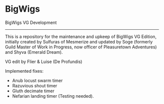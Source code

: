 BigWigs
========

BigWigs VG Development
___________________________

This is a repository for the maintenance and upkeep of BigWigs VG Edition, initially created by Sulfuras of Mesmerize and updated by Soge (formerly Guild Master of Work in Progress, now officer of Pleasuretown Adventures) and Shyva (Emerald Dream).

VG edit by Flier & Luise (De Profundis)


Implemented fixes:
- Anub locust swarm timer
- Razuvious shout timer
- Gluth decimate timer
- Nefarian landing timer (Testing needed).
